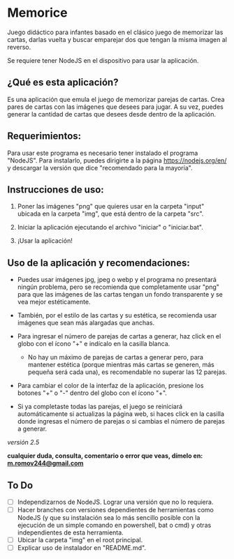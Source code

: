 # Memorice
Juego didáctico para infantes basado en el clásico juego de memorizar las cartas, darlas vuelta y buscar emparejar dos que tengan la misma imagen al reverso.

Se requiere tener NodeJS en el dispositivo para usar la aplicación.

## ¿Qué es esta aplicación? 
Es una aplicación que emula el juego de memorizar parejas de cartas. Crea pares de cartas con las imágenes que desees para jugar. A su vez, puedes generar la cantidad de cartas que desees desde dentro de la aplicación.

## Requerimientos:

Para usar este programa es necesario tener instalado el programa "NodeJS". Para instalarlo, puedes dirigirte a la página https://nodejs.org/en/ y descargar la versión que dice "recomendado para la mayoría".





## Instrucciones de uso:

1. Poner las imágenes "png" que quieres usar en la carpeta "input" ubicada en la carpeta "img", que está dentro de la carpeta "src".

2. Iniciar la aplicación ejecutando el archivo "iniciar" o "iniciar.bat".

3. ¡Usar la aplicación!





## Uso de la aplicación y recomendaciones:

- Puedes usar imágenes jpg, jpeg o webp y el programa no presentará ningún problema, pero se recomienda que completamente usar "png" para que las imágenes de las cartas tengan un fondo transparente y se vea mejor estéticamente.

- También, por el estilo de las cartas y su estética, se recomienda usar imágenes que sean más alargadas que anchas.
  
- Para ingresar el número de parejas de cartas a generar, haz click en el globo con el ícono "+" e indícalo en la casilla blanca.
    - No hay un máximo de parejas de cartas a generar pero, para mantener estética (porque mientras más cartas se generen, más pequeña será cada una), es recomendable no superar las 12 parejas.

- Para cambiar el color de la interfaz de la aplicación, presione los botones "+" o "-" dentro del globo con el ícono "+".

- Si ya completaste todas las parejas, el juego se reiniciará automáticamente si actualizas la página web, si haces click en la casilla donde ingresas el número de parejas o si cambias el número de parejas a generar.





*versión 2.5*

**cualquier duda, consulta, comentario o error que veas, dímelo en: m.romov244@gmail.com**





## To Do
- [ ] Independizarnos de NodeJS. Lograr una versión que no lo requiera.
- [ ] Hacer branches con versiones dependientes de herramientas como NodeJS (y que su instalación sea lo más sencillo posible con la ejecución de un simple comando en powershell, bat o cmd) y otras independientes de esta herramienta.
- [ ] Ubicar la carpeta "img" en el root principal.
- [ ] Explicar uso de instalador en "README.md".

